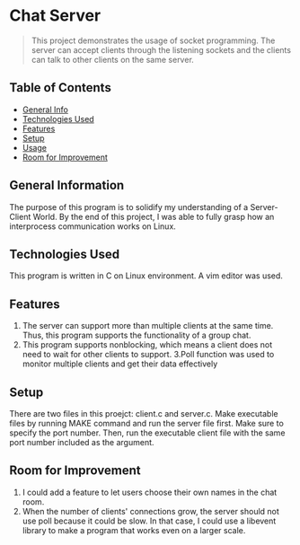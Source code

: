  # Chat Server 
>This project demonstrates the usage of socket programming. 
>The server can accept clients through the listening sockets and the clients can talk
>to other clients on the same server.  

## Table of Contents
* [General Info](#general-information)
* [Technologies Used](#technologies-used)
* [Features](#features)
* [Setup](#setup)
* [Usage](#usage)
* [Room for Improvement](#room-for-improvement)


## General Information
The purpose of this program is to solidify my understanding of a Server-Client World. 
By the end of this project, I was able to fully grasp how an interprocess communication works on Linux. 


## Technologies Used
This program is written in C on Linux environment. A vim editor was used.  


## Features
1. The server can support more than multiple clients at the same time. Thus, this program supports the functionality of a group chat. 
2. This program supports nonblocking, which means a client does not need to wait for other clients to support. 
3.Poll function was used to monitor multiple clients and get their data effectively

## Setup
There are two files in this proejct: client.c and server.c. Make executable files by running MAKE command and run the server file first. Make sure to specify the port number. Then, run the executable client file with the same port number included as the argument. 


## Room for Improvement
1. I could add a feature to let users choose their own names in the chat room. 
2. When the number of clients' connections grow, the server should not use poll because it could be slow. In that case, I could use a libevent library to make a program that works even on a larger scale. 
